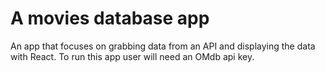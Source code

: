 # A movies database app
An app that focuses on grabbing data from an API and displaying the data with React. To run this app user will need an OMdb api key.
